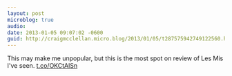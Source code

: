 ```yaml
---
layout: post
microblog: true
audio: 
date: 2013-01-05 09:07:02 -0600
guid: http://craigmcclellan.micro.blog/2013/01/05/t287575942749122560.html
---
```

This may make me unpopular, but this is the most spot on review of Les Mis I've seen.  [t.co/OKCtAlSn](http://t.co/OKCtAlSn)
